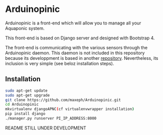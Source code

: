 # Arduinopinic

Arduinopinic is a front-end which will allow you to manage all your Aquaponic system.

This front-end is based on Django server and designed with Bootstrap 4.

The front-end is communicating with the various sensors through the Arduinopinic daemon. This daemon is not included in this repository because its developpment is based in another [repository](https://github.com/maxeph/Arduinopinic_pi/). Nevertheless, its inclusion is very simple (see beloz installation steps).

## Installation

```bash
sudo apt-get update
sudo apt-get upgrade
git clone https://github.com/maxeph/Arduinopinic.git
cd Arduinopinic
mkvirtualenv djangoAPNC(cf virtualenvwrapper installation)
pip install django
./manager.py runserver PI_IP_ADDRESS:8000
```

README STILL UNDER DEVELOPMENT
